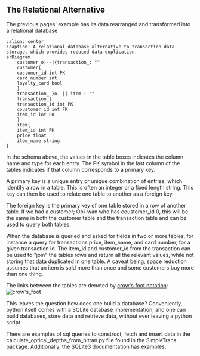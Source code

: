 ## The Relational Alternative
The previous pages' example has its data rearranged and transformed into a relational database  
```{mermaid}
:align: center
:caption: A relational database alternative to transaction data storage, which provides reduced data duplication.
erDiagram
    customer o|--|{transaction_: ""
    customer{
    customer_id int PK
    card_number int 
    loyalty_card bool 
    }
    transaction_ }o--|| item : ""
    transaction_{
    transaction_id int PK
    coustomer_id int FK
    item_id int FK
    }
    item{
    item_id int PK
    price float
    item_name string 
}
```

In the schema above, the values in the table boxes indicates the column name and type for each entry. The PK symbol in the last column of the tables indicates if that column corresponds to a primary key.

A primary key is a unique entry or unique combination of entries, which identify a row in a table. This is often an integer or a fixed length string. This key can then be used to relate one table to another as a foreign key. 

The foreign key is the primary key of one table stored in a row of another table. If we had a customer; Obi-wan who has coustomer_id 0, this will be the same in both the customer table and the transaction table and can be used to query both tables. 

When the database is queried and asked for fields in two or more tables, for instance a query for transactions price, item_name, and card number, for a given transaction id. The item_id and customer_id from the transaction can be used to "join" the tables rows and return all the relevant values, while not storing that data duplicated in one table. A caveat being, space reduction assumes that an item is sold more than once and some customers buy more than one thing.

The links between the tables are denoted by [crow's foot notation](https://en.wikipedia.org/wiki/Entity%E1%80%93relationship_model#Crow's_foot_notation):
![crow's_foot](../Figures/crows_foot.png)

This leaves the question how does one build a database? Conveniently, python itself comes with a SQLite database implementation, and one can build databases, store data and retrieve data, without ever leaving a python script. 

There are examples of sql queries to construct, fetch and insert data in the calculate_optical_depths_from_hitran.py file found in the SimpleTrans package. Additionally, the SQLite3 documentation has [examples](https://www.sqlitetutorial.net/sqlite-python/).
